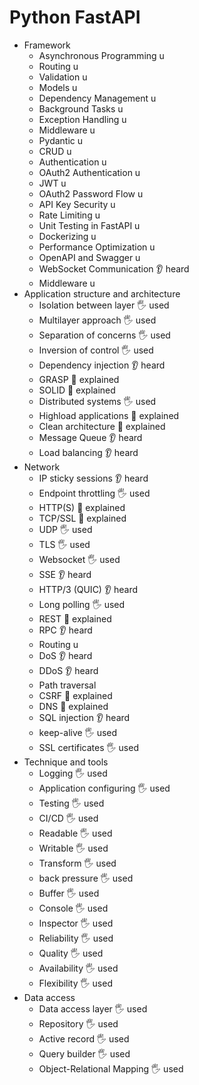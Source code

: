 # Python FastAPI

- Framework
  - Asynchronous Programming u
  - Routing u
  - Validation u
  - Models u
  - Dependency Management u
  - Background Tasks u
  - Exception Handling u
  - Middleware u
  - Pydantic u
  - CRUD u
  - Authentication u
  - OAuth2 Authentication u
  - JWT u
  - OAuth2 Password Flow u
  - API Key Security u
  - Rate Limiting u
  - Unit Testing in FastAPI u
  - Dockerizing u
  - Performance Optimization u
  - OpenAPI and Swagger u
  - WebSocket Communication 👂 heard
  - Middleware u
- Application structure and architecture 
  - Isolation between layer 🖐️ used
  - Multilayer approach 🖐️ used
  - Separation of concerns 🖐️ used
  - Inversion of control 🖐️ used
  - Dependency injection 👂 heard
  - GRASP 🙋 explained
  - SOLID 🙋 explained
  - Distributed systems 🖐️ used
  - Highload applications 🙋 explained
  - Clean architecture 🙋 explained
  - Message Queue 👂 heard
  - Load balancing 👂 heard
- Network
  - IP sticky sessions 👂 heard
  - Endpoint throttling  🖐️ used
  - HTTP(S) 🙋 explained
  - TCP/SSL 🙋 explained
  - UDP 🖐️ used
  - TLS 🖐️ used
  - Websocket 🖐️ used
  - SSE 👂 heard
  - HTTP/3 (QUIC) 👂 heard
  - Long polling 🖐️ used
  - REST 🙋 explained
  - RPC 👂 heard
  - Routing u
  - DoS 👂 heard
  - DDoS 👂 heard
  - Path traversal
  - CSRF 🙋 explained
  - DNS 🙋 explained
  - SQL injection 👂 heard
  - keep-alive  🖐️ used
  - SSL certificates 🖐️ used
- Technique and tools
  - Logging 🖐️ used
  - Application configuring 🖐️ used
  - Testing 🖐️ used
  - CI/CD 🖐️ used
  - Readable 🖐️ used
  - Writable 🖐️ used
  - Transform 🖐️ used 
  - back pressure 🖐️ used
  - Buffer 🖐️ used
  - Console 🖐️ used
  - Inspector 🖐️ used
  - Reliability 🖐️ used
  - Quality 🖐️ used
  - Availability 🖐️ used
  - Flexibility 🖐️ used
- Data access
  - Data access layer 🖐️ used
  - Repository 🖐️ used
  - Active record 🖐️ used
  - Query builder 🖐️ used
  - Object-Relational Mapping 🖐️ used